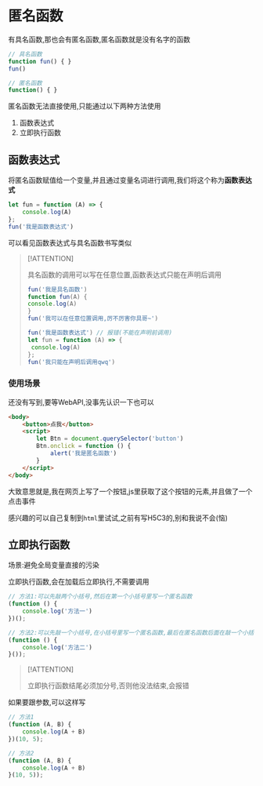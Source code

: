 # 匿名函数

有具名函数,那也会有匿名函数,匿名函数就是没有名字的函数

```js
// 具名函数
function fun() { }
fun()

// 匿名函数
function() { }
```

匿名函数无法直接使用,只能通过以下两种方法使用

1. 函数表达式
2. 立即执行函数

## 函数表达式

将匿名函数赋值给一个变量,并且通过变量名词进行调用,我们将这个称为**函数表达式**

```js
let fun = function (A) => {
    console.log(A)
};
fun('我是函数表达式')
```

可以看见函数表达式与具名函数书写类似

> [!ATTENTION]
>
> 具名函数的调用可以写在任意位置,函数表达式只能在声明后调用
>
> ```js
> fun('我是具名函数')
> function fun(A) {
> console.log(A)
> }
> fun('我可以在任意位置调用,厉不厉害你具哥~')
> ```
>
> ```js
> fun('我是函数表达式') // 报错(不能在声明前调用)
> let fun = function (A) => {
>  console.log(A)
> };
> fun('我只能在声明后调用qwq')
> ```

### 使用场景

还没有写到,要等WebAPI,没事先认识一下也可以

```html
<body>
    <button>点我</button>
    <script>
        let Btn = document.querySelector('button')
        Btn.onclick = function () {
            alert('我是匿名函数')
        }
    </script> 
</body>
```

大致意思就是,我在网页上写了一个按钮,js里获取了这个按钮的元素,并且做了一个点击事件

感兴趣的可以自己复制到`html`里试试,之前有写H5C3的,别和我说不会(恼)

## 立即执行函数

场景:避免全局变量直接的污染

立即执行函数,会在加载后立即执行,不需要调用

```js
// 方法1:可以先敲两个小括号,然后在第一个小括号里写一个匿名函数
(function () {
    console.log('方法一')
})();

// 方法2:可以先敲一个小括号,在小括号里写一个匿名函数,最后在匿名函数后面在敲一个小括号
(function () {
    console.log('方法二')
}());
```

> [!ATTENTION]
>
> 立即执行函数结尾必须加分号,否则他没法结束,会报错

如果要跟参数,可以这样写

```js
// 方法1
(function (A, B) {
    console.log(A + B)
})(10, 5);

// 方法2
(function (A, B) {
    console.log(A + B)
}(10, 5));
```

